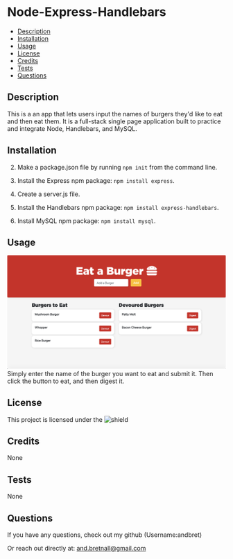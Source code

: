 # Node-Express-Handlebars

  * [Description](#description)
  * [Installation](#installation)
  * [Usage](#usage)
  * [License](#license)
  * [Credits](#credits)
  * [Tests](#tests)
  * [Questions](#questions)

  
  ## Description
  
  This is a an app that lets users input the names of burgers they'd like to eat and then eat them. It is a full-stack single page application built to practice and integrate Node, Handlebars, and MySQL.

  ## Installation

  2. Make a package.json file by running `npm init` from the command line.

  3. Install the Express npm package: `npm install express`.

  4. Create a server.js file.

  5. Install the Handlebars npm package: `npm install express-handlebars`.

  6. Install MySQL npm package: `npm install mysql`.
  ## Usage
  
  ![Burger App](public/assets/img/screenshot.png?raw=true)
  Simply enter the name of the burger you want to eat and submit it. Then click the button to eat, and then digest it.

  ## License

  This project is licensed under the ![shield](https://img.shields.io/static/v1?label=License&message=MIT&color=green)
  

  ## Credits

  None

  ## Tests

  None

  ## Questions

  If you have any questions, check out my github (Username:andbret)

  Or reach out directly at: and.bretnall@gmail.com